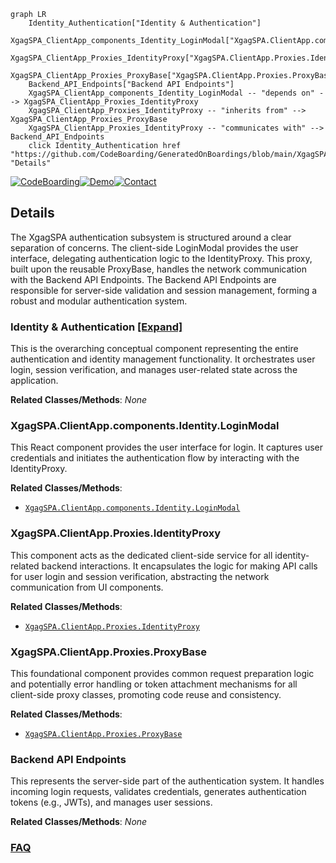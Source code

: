 ```mermaid
graph LR
    Identity_Authentication["Identity & Authentication"]
    XgagSPA_ClientApp_components_Identity_LoginModal["XgagSPA.ClientApp.components.Identity.LoginModal"]
    XgagSPA_ClientApp_Proxies_IdentityProxy["XgagSPA.ClientApp.Proxies.IdentityProxy"]
    XgagSPA_ClientApp_Proxies_ProxyBase["XgagSPA.ClientApp.Proxies.ProxyBase"]
    Backend_API_Endpoints["Backend API Endpoints"]
    XgagSPA_ClientApp_components_Identity_LoginModal -- "depends on" --> XgagSPA_ClientApp_Proxies_IdentityProxy
    XgagSPA_ClientApp_Proxies_IdentityProxy -- "inherits from" --> XgagSPA_ClientApp_Proxies_ProxyBase
    XgagSPA_ClientApp_Proxies_IdentityProxy -- "communicates with" --> Backend_API_Endpoints
    click Identity_Authentication href "https://github.com/CodeBoarding/GeneratedOnBoardings/blob/main/XgagSPA/Identity_Authentication.md" "Details"
```

[![CodeBoarding](https://img.shields.io/badge/Generated%20by-CodeBoarding-9cf?style=flat-square)](https://github.com/CodeBoarding/CodeBoarding)[![Demo](https://img.shields.io/badge/Try%20our-Demo-blue?style=flat-square)](https://www.codeboarding.org/demo)[![Contact](https://img.shields.io/badge/Contact%20us%20-%20contact@codeboarding.org-lightgrey?style=flat-square)](mailto:contact@codeboarding.org)

## Details

The XgagSPA authentication subsystem is structured around a clear separation of concerns. The client-side LoginModal provides the user interface, delegating authentication logic to the IdentityProxy. This proxy, built upon the reusable ProxyBase, handles the network communication with the Backend API Endpoints. The Backend API Endpoints are responsible for server-side validation and session management, forming a robust and modular authentication system.

### Identity & Authentication [[Expand]](./Identity_Authentication.md)
This is the overarching conceptual component representing the entire authentication and identity management functionality. It orchestrates user login, session verification, and manages user-related state across the application.


**Related Classes/Methods**: _None_

### XgagSPA.ClientApp.components.Identity.LoginModal
This React component provides the user interface for login. It captures user credentials and initiates the authentication flow by interacting with the IdentityProxy.


**Related Classes/Methods**:

- <a href="https://github.com/DrNerf/XgagSPA/blob/master/XgagSPA/ClientApp/components/Identity/LoginModal.tsx" target="_blank" rel="noopener noreferrer">`XgagSPA.ClientApp.components.Identity.LoginModal`</a>


### XgagSPA.ClientApp.Proxies.IdentityProxy
This component acts as the dedicated client-side service for all identity-related backend interactions. It encapsulates the logic for making API calls for user login and session verification, abstracting the network communication from UI components.


**Related Classes/Methods**:

- <a href="https://github.com/DrNerf/XgagSPA/blob/master/XgagSPA/ClientApp/Proxies/IdentityProxy.tsx" target="_blank" rel="noopener noreferrer">`XgagSPA.ClientApp.Proxies.IdentityProxy`</a>


### XgagSPA.ClientApp.Proxies.ProxyBase
This foundational component provides common request preparation logic and potentially error handling or token attachment mechanisms for all client-side proxy classes, promoting code reuse and consistency.


**Related Classes/Methods**:

- <a href="https://github.com/DrNerf/XgagSPA/blob/master/XgagSPA/ClientApp/Proxies/ProxyBase.tsx" target="_blank" rel="noopener noreferrer">`XgagSPA.ClientApp.Proxies.ProxyBase`</a>


### Backend API Endpoints
This represents the server-side part of the authentication system. It handles incoming login requests, validates credentials, generates authentication tokens (e.g., JWTs), and manages user sessions.


**Related Classes/Methods**: _None_



### [FAQ](https://github.com/CodeBoarding/GeneratedOnBoardings/tree/main?tab=readme-ov-file#faq)